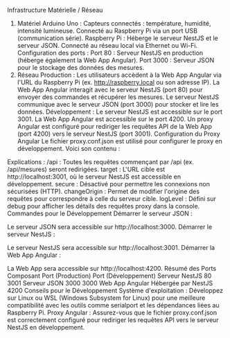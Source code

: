 Infrastructure Matérielle / Réseau
1. Matériel
Arduino Uno :
Capteurs connectés : température, humidité, intensité lumineuse.
Connecté au Raspberry Pi via un port USB (communication série).
Raspberry Pi :
Héberge le serveur NestJS et le serveur JSON.
Connecté au réseau local via Ethernet ou Wi-Fi.
Configuration des ports :
Port 80 : Serveur NestJS en production (héberge également la Web App Angular).
Port 3000 : Serveur JSON pour le stockage des données des mesures.
2. Réseau
Production :
Les utilisateurs accèdent à la Web App Angular via l'URL du Raspberry Pi (ex. http://raspberry.local ou son adresse IP).
La Web App Angular interagit avec le serveur NestJS (port 80) pour envoyer des commandes et récupérer les mesures.
Le serveur NestJS communique avec le serveur JSON (port 3000) pour stocker et lire les données.
Développement :
Le serveur NestJS est accessible sur le port 3001.
La Web App Angular est accessible sur le port 4200.
Un proxy Angular est configuré pour rediriger les requêtes API de la Web App (port 4200) vers le serveur NestJS (port 3001).
Configuration du Proxy Angular
Le fichier proxy.conf.json est utilisé pour configurer le proxy en développement. Voici son contenu :

Explications :
/api : Toutes les requêtes commençant par /api (ex. /api/mesures) seront redirigées.
target : L'URL cible est http://localhost:3001, où le serveur NestJS est accessible en développement.
secure : Désactivé pour permettre les connexions non sécurisées (HTTP).
changeOrigin : Permet de modifier l'origine des requêtes pour correspondre à celle du serveur cible.
logLevel : Défini sur debug pour afficher les détails des requêtes proxy dans la console.
Commandes pour le Développement
Démarrer le serveur JSON :

Le serveur JSON sera accessible sur http://localhost:3000.
Démarrer le serveur NestJS :

Le serveur NestJS sera accessible sur http://localhost:3001.
Démarrer la Web App Angular :

La Web App sera accessible sur http://localhost:4200.
Résumé des Ports
Composant	Port (Production)	Port (Développement)
Serveur NestJS	80	3001
Serveur JSON	3000	3000
Web App Angular	Hébergée par NestJS	4200
Conseils pour le Développement
Système d'exploitation : Développez sur Linux ou WSL (Windows Subsystem for Linux) pour une meilleure compatibilité avec les outils comme serialport et les dépendances liées au Raspberry Pi.
Proxy Angular : Assurez-vous que le fichier proxy.conf.json est correctement configuré pour rediriger les requêtes API vers le serveur NestJS en développement.